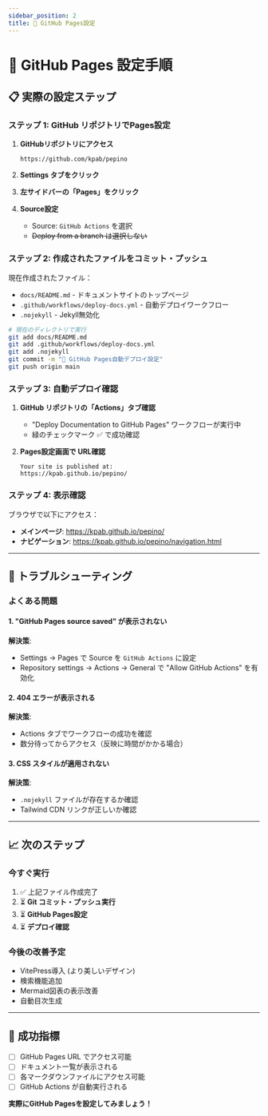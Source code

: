 ```yaml
---
sidebar_position: 2
title: 🚀 GitHub Pages設定
---
```


# 🚀 GitHub Pages 設定手順

## 📋 実際の設定ステップ

### ステップ 1: GitHub リポジトリでPages設定

1. **GitHubリポジトリにアクセス**
   ```
   https://github.com/kpab/pepino
   ```

2. **Settings タブをクリック**

3. **左サイドバーの「Pages」をクリック**

4. **Source設定**
   - Source: `GitHub Actions` を選択
   - ~~Deploy from a branch は選択しない~~

### ステップ 2: 作成されたファイルをコミット・プッシュ

現在作成されたファイル：
- `docs/README.md` - ドキュメントサイトのトップページ
- `.github/workflows/deploy-docs.yml` - 自動デプロイワークフロー  
- `.nojekyll` - Jekyll無効化

```bash
# 現在のディレクトリで実行
git add docs/README.md
git add .github/workflows/deploy-docs.yml
git add .nojekyll
git commit -m "🚀 GitHub Pages自動デプロイ設定"
git push origin main
```

### ステップ 3: 自動デプロイ確認

1. **GitHub リポジトリの「Actions」タブ確認**
   - "Deploy Documentation to GitHub Pages" ワークフローが実行中
   - 緑のチェックマーク ✅ で成功確認

2. **Pages設定画面で URL確認**
   ```
   Your site is published at:
   https://kpab.github.io/pepino/
   ```

### ステップ 4: 表示確認

ブラウザで以下にアクセス：
- **メインページ**: https://kpab.github.io/pepino/
- **ナビゲーション**: https://kpab.github.io/pepino/navigation.html

---

## 🔧 トラブルシューティング

### よくある問題

#### 1. "GitHub Pages source saved" が表示されない
**解決策**: 
- Settings → Pages で Source を `GitHub Actions` に設定
- Repository settings → Actions → General で "Allow GitHub Actions" を有効化

#### 2. 404 エラーが表示される
**解決策**:
- Actions タブでワークフローの成功を確認
- 数分待ってからアクセス（反映に時間がかかる場合）

#### 3. CSS スタイルが適用されない
**解決策**:
- `.nojekyll` ファイルが存在するか確認
- Tailwind CDN リンクが正しいか確認

---

## 📈 次のステップ

### 今すぐ実行
1. ✅ 上記ファイル作成完了
2. ⏳ **Git コミット・プッシュ実行**
3. ⏳ **GitHub Pages設定**
4. ⏳ **デプロイ確認**

### 今後の改善予定
- VitePress導入 (より美しいデザイン)
- 検索機能追加
- Mermaid図表の表示改善
- 自動目次生成

---

## 🎯 成功指標

- [ ] GitHub Pages URL でアクセス可能
- [ ] ドキュメント一覧が表示される
- [ ] 各マークダウンファイルにアクセス可能
- [ ] GitHub Actions が自動実行される

**実際にGitHub Pagesを設定してみましょう！**
